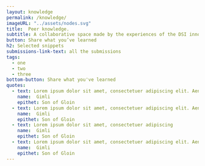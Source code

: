 ```yaml
---
layout: knowledge
permalink: /knowledge/
imageURL: "../assets/nodes.svg"
title:  Peer knowledge.
subtitle: A collaborative space made by the experiences of the DSI innovators. The space provides problems solving tactics generated by the people who are making digital social innovation in Europe.
button: Share what you’ve learned
h2: Selected snippets
submissions-link-text: all the submissions
tags:
  - one
  - two
  - three
bottom-button: Share what you've learned
quotes:
  - text: Lorem ipsum dolor sit amet, consectetuer adipiscing elit. Aenean commodo ligula eget dolor. Aenean massa. Cum sociis natoque penatibus et magnis dis parturient montes, nascetur ridiculus mus. Donec quam felis, ultricies nec, pellentesque eu, pretium.
    name:  Gimli
    epithet: Son of Gloin
  - text: Lorem ipsum dolor sit amet, consectetuer adipiscing elit. Aenean commodo ligula eget dolor. Aenean massa. Cum sociis natoque penatibus et magnis dis parturient montes
    name:  Gimli
    epithet: Son of Gloin
  - text: Lorem ipsum dolor sit amet, consectetuer adipiscing
    name:  Gimli
    epithet: Son of Gloin
  - text: Lorem ipsum dolor sit amet, consectetuer adipiscing elit. Aenean commodo ligula eget dolor. Aenean massa. Cum sociis natoque penatibus et magnis dis parturient montes, nascetur ridiculus mus. Donec quam felis, ultricies nec, pellentesque eu, pretium.
    name:  Gimli
    epithet: Son of Gloin
---
```

